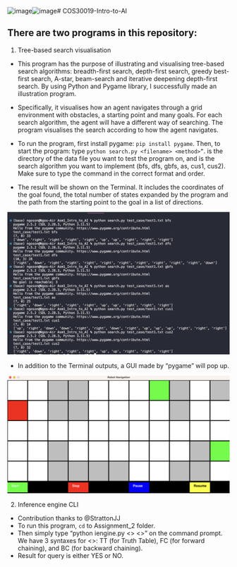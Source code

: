 ![image](https://github.com/Ngoson2004/COS30019-Intro-to-AI/assets/86477887/9781da12-866c-4a66-8d45-65a084b6a27a)![image](https://github.com/Ngoson2004/COS30019-Intro-to-AI/assets/86477887/1c756937-884b-4670-b531-059772649d22)# COS30019-Intro-to-AI

## There are two programs in this repository:
1. Tree-based search visualisation
- This program has the purpose of illustrating and visualising tree-based search algorithms: breadth-first search, depth-first search, greedy best-first search, A-star, beam-search and iterative deepening depth-first search. By using Python and Pygame library, I successfully made an illustration program.

- Specifically, it visualises how an agent navigates through a grid environment with obstacles, a starting point and many goals. For each
search algorithm, the agent will have a different way of searching. The program visualises the search according to how the agent navigates.

- To run the program, first install pygame: `pip install pygame`. Then, to start the program: type `python search.py <filename> <method>”`. <filename> is the directory of the data file you want to test the program on, and <method> is the search algorithm you want to implement (bfs, dfs, gbfs, as, cus1, cus2). Make sure to type the command in the correct format and order.
  
- The result will be shown on the Terminal. It includes the coordinates of the goal found, the total number of states expanded by the program and the path from the starting point to the goal in a list of directions.

![output](Asm1_Intro_to_AI/Report/test1_result.png)
  
- In addition to the Terminal outputs, a GUI made by “pygame” will pop up.

![GUI](Asm1_Intro_to_AI/Report/test1.png)

2. Inference engine CLI
- Contribution thanks to @StrattonJJ
- To run this program, `cd` to Assignment_2 folder.
- Then simply type “python iengine.py <<filedir>> <<method>>” on the command prompt. We have 3 syntaxes for <<method>>: TT (for Truth Table), FC (for forward chaining), and BC (for backward chaining).
- Result for query is either YES or NO.
